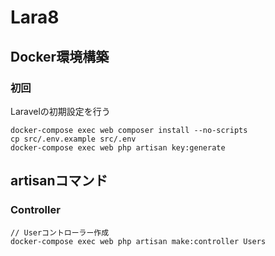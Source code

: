# Lara8

## Docker環境構築

### 初回

Laravelの初期設定を行う

```
docker-compose exec web composer install --no-scripts
cp src/.env.example src/.env
docker-compose exec web php artisan key:generate
```

## artisanコマンド

### Controller

```
// Userコントローラー作成
docker-compose exec web php artisan make:controller Users
```
